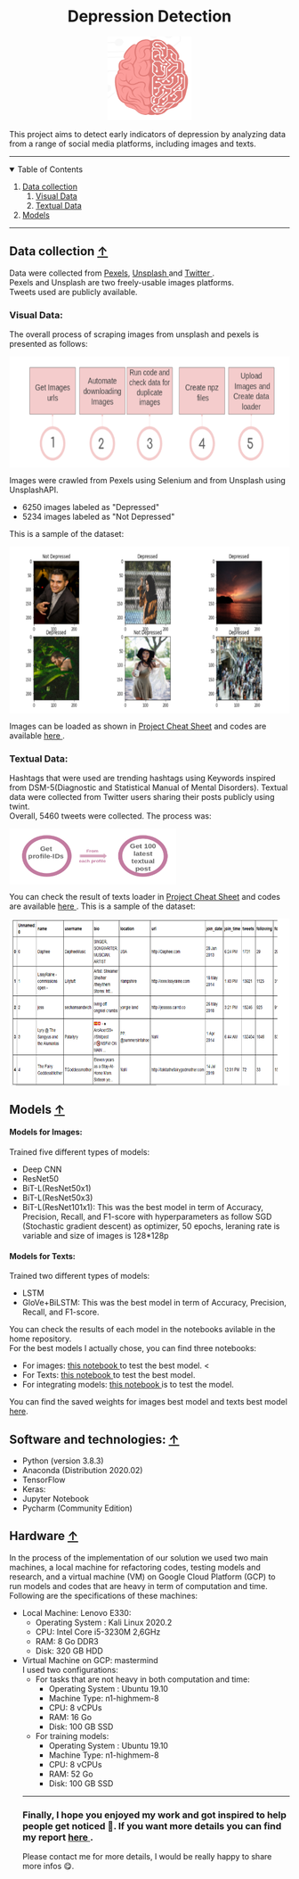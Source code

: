 <div align="center">
 <h1 align="center"> Depression Detection</h1>

 <img src="Screenshots/brain.png" alt="Logo-brain" width="150" height="150">
  
</div>

This project aims to detect early indicators of depression by analyzing data from a range of social media platforms, including images and texts. 

---

<!-- List of table of contents -->
<details open="open">
  <summary name="tbc"> Table of Contents</summary>

  <ol>
    <li> <a href="#data-collection--">Data collection </a> 
       <ol>
          <li> <a href="#visual-data">Visual Data</a> </li>
          <li> <a href="#textual-data">Textual Data</a> </li>
     </ol>
    </li>
    <li> <a href="#models">Models</a> </li>


  </ol>
</details>
 

---

## Data collection <a href="#top">&#8593; </a>
Data were collected from <a href="https://www.pexels.com/"> Pexels</a>, <a href="https://unsplash.com/"> Unsplash  </a> and <a href="https://twitter.com/?lang=ang"> Twitter </a>. <br>
Pexels and Unsplash are two freely-usable images platforms. <br>Tweets used are publicly available. 
### Visual Data: 
The overall process of scraping images from unsplash and pexels is presented as follows:
<div> <img src="Screenshots/crawl_images.PNG" alt="Image sample" width="800" height="200" align="center"> </div>

Images were crawled from Pexels using Selenium and from Unsplash using UnsplashAPI.  
<ul>
           <li> 6250 images labeled as "Depressed" </li>
           <li> 5234 images labeled as "Not Depressed" </li>
</ul>

This is a sample of the dataset: 
<div> <img src="Screenshots/ImageSample.png" alt="Image sample" width="800" height="300" align="center"> </div>
  
Images can be loaded as shown in <a href="Project Cheat Sheet.ipynb"> Project Cheat Sheet</a> and codes are available <a href="https://github.com/BouzidiImen/Social_media_Prediction_depression/tree/main/Scripts/Images_functions"> here <a>.
### Textual Data: 

Hashtags that were used are trending hashtags using Keywords inspired from DSM-5(Diagnostic and Statistical Manual of Mental Disorders). 
Textual data were collected from Twitter users sharing their posts publicly using twint. <br> 
Overall, 5460 tweets were collected.
The process was: <br>
 <div> <img src="Screenshots/crawl_texts.PNG" alt="Image sample" width="300" height="100" align="center"> </div>
 
You can check the result of texts loader in <a href="Project Cheat Sheet.ipynb"> Project Cheat Sheet</a> and codes are available <a href="https://github.com/BouzidiImen/Social_media_Prediction_depression/tree/main/Scripts/Twitter_Crawler"> here <a>.
This is a sample of the dataset: 
<div> <img src="Screenshots/texts_exmpl.PNG" alt="Image sample" width="800" height="300" align="center"> </div>
  
## Models <a href="#top">&#8593; </a>
#### Models for Images:
 Trained five different types of models: 
 <ul>
   <li> Deep CNN </li>
   <li> ResNet50  </li>
   <li> BiT-L(ResNet50x1) </li>
   <li>BiT-L(ResNet50x3) </li>
   <li> BiT-L(ResNet101x1): This was the best model in term of Accuracy, Precision, Recall, and F1-score with hyperparameters as follow SGD (Stochastic gradient descent) as optimizer, 50 epochs, leraning rate is variable and size of images is 128*128p </li>

</ul>
 
#### Models for Texts:
 Trained two different types of models: 
 <ul>
   <li>LSTM</li>
   <li> GloVe+BiLSTM: This was the best model in term of Accuracy, Precision, Recall, and F1-score. </li>
</ul>

 
You can check the results of each model in the notebooks avilable in the home repository. <br>
For the best models I actually chose, you can find three notebooks: <br> 
 <ul>
   <li>For images: <a href="https://github.com/BouzidiImen/Social_media_Prediction_depression/blob/main/Test_Best_Model.ipynb">this notebook </a> to test the best model.  <</li>
   <li>For Texts:  <a href="https://github.com/BouzidiImen/Social_media_Prediction_depression/blob/main/Testing_models.ipynb">this notebook </a> to test the best model.  </li>
  <li>
   For integrating models: <a href="https://github.com/BouzidiImen/Social_media_Prediction_depression/blob/main/Integrating_Models.ipynb">this notebook </a> is to test the model. 
  </li>
</ul>

You can find the saved weights for images best model and texts best model <a href="https://drive.google.com/drive/folders/1R2nh2mDIhL1Z99O9XHPefwaaCNrKvFan?fbclid=IwAR1b-ZcUq7A9Xb8uV9Tv6m4ailydNWp6Pj3sr4SZ-Qm62U4tFPuVBoA_RvA">here</a>. 

 
 
## Software and technologies: <a href="#top">&#8593; </a> 
 
<ul>
   <li> Python (version 3.8.3) </li>
   <li> Anaconda (Distribution 2020.02) </li>
   <li> TensorFlow  </li>
   <li> Keras: </li>
   <li> Jupyter Notebook</li>
   <li>Pycharm (Community Edition)</li>

</ul>
 
  
 
## Hardware <a href="#top">&#8593; </a>
 In the process of the implementation of our solution we used two main machines,
a local machine for refactoring codes, testing models and research, and a virtual
machine (VM) on Google Cloud Platform (GCP) to run models and codes that
are heavy in term of computation and time. Following are the specifications of
these machines:
<ul>
    <li> Local Machine: Lenovo E330:
        <ul>
            <li>Operating System : Kali Linux 2020.2</li>
            <li>CPU: Intel Core i5-3230M 2,6GHz</li>
         <li>RAM: 8 Go DDR3</li>
         <li>Disk: 320 GB HDD</li>
        </ul>
    </li>
 
 
 <li>Virtual Machine on GCP: mastermind
        <br> I used two configurations: 
       <ul>
        <li> For tasks that are not heavy in both computation and time:
           <ul> <li>Operating System : Ubuntu 19.10</li>
            <li>Machine Type: n1-highmem-8</li>
          <li>CPU: 8 vCPUs</li>
          <li> RAM: 16 Go</li>
          <li> Disk: 100 GB SSD</li>
        </ul>
         </li>
            <li>
          For training models: <ul>
            <li>Operating System : Ubuntu 19.10</li>
            <li> Machine Type: n1-highmem-8</li>
          <li>CPU: 8 vCPUs</li>
          <li>RAM: 52 Go</li>
          <li>Disk: 100 GB SSD</li>
        </ul>
             </li>
         

 </li>

</ul>
         
 
 

 
 
---

### Finally, I hope you enjoyed my work and got inspired to help people get noticed :monocle_face:. If you want more details you can find my report <a href="https://github.com/BouzidiImen/Social_media_Prediction_depression/blob/main/Report.pdf">  here </a> . 

Please contact me for more details, I would be really happy to share more infos :yum:. 



 

 
 
